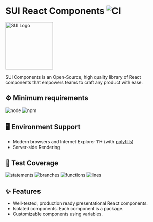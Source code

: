 # SUI React Components ![CI](https://github.com/SUI-Components/sui-components/workflows/CI/badge.svg)

<img src="https://avatars2.githubusercontent.com/u/13288987?s=200&v=4" alt="SUI Logo" width="150">

SUI Components is an Open-Source, high quality library of React components that empowers teams to craft any product with ease.

## ⚙️ Minimum requirements
![node](https://shields.io/badge/node-v16+-lightgray?logo=nodedotjs&logoWidth=20&style=for-the-badge)
![npm](https://shields.io/badge/npm-v7+-lightgrey?logo=npm&logoWidth=20&style=for-the-badge)

## 🖥 Environment Support

- Modern browsers and Internet Explorer 11+ (with [polyfills](https://github.com/SUI-Components/sui/tree/master/packages/sui-polyfills))
- Server-side Rendering

## 🧪 Test Coverage

![statements](https://shields.io/badge/statements-70.31%25-orange)
![branches](https://shields.io/badge/branches-55.24%25-AA0000)
![functions](https://shields.io/badge/functions-55.61%25-AA0000)
![lines](https://shields.io/badge/lines-72.13%25-orange)

## ✨ Features

- Well-tested, production ready presentational React components.
- Isolated components. Each component is a package.
- Customizable components using variables.
